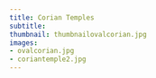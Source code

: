 ```yaml
---
title: Corian Temples
subtitle:
thumbnail: thumbnailovalcorian.jpg
images:
- ovalcorian.jpg
- coriantemple2.jpg
---
```

